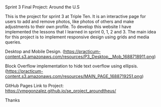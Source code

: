Sprint 3 Final Project: Around the U.S

This is the project for sprint 3 at Triple Ten. It is an interactive page for users to add and remove photos, like photos of others and make adjustments to their own profile. To develop this website I have implemented the lessons that I learned in sprint 0, 1, 2 and 3. The main idea for this project is to implement responsive design using grids and media queries.

Desktop and Mobile Design.
(https://practicum-content.s3.amazonaws.com/resources/P3_Desktop__Mob_1688718911.png)

Block Overflow implementation to hide text overflow using ellipsis.
(https://practicum-content.s3.amazonaws.com/resources/MAIN_PAGE_1688719251.png)

GitHub Pages Link to Project:
https://vmpgonzalez.github.io/se_project_aroundtheus/

Thanks
